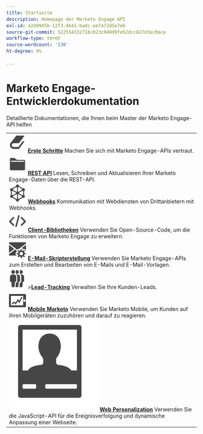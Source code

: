 ```yaml
---
title: Startseite
description: Homepage der Marketo Engage API
exl-id: a249945b-12f3-4b41-badc-ee7a72d5e7eb
source-git-commit: 522554332718c823c049d9fe52dcc827d3ec0ace
workflow-type: tm+mt
source-wordcount: '130'
ht-degree: 9%

---
```


# Marketo Engage-Entwicklerdokumentation

Detaillierte Dokumentationen, die Ihnen beim Master der Marketo Engage-API helfen

<table>
<tbody>
<tr>
<td><a href="getting-started.md"><img src="assets/Smock_Book_18_N.svg" width="50" alt="Erste Schritte"></a><a href="getting-started.md"><strong>Erste Schritte</strong></a> Machen Sie sich mit Marketo Engage-APIs vertraut.</td>
</tr>
<tr>
<td><a href="https://developer.adobe.com/marketo-apis/"><img src="assets/Smock_AppleFiles_18_N.svg" width="50" alt="REST-APIs"></a><a href="https://developer.adobe.com/marketo-apis/"><strong>REST API</strong></a> Lesen, Schreiben und Aktualisieren Ihrer Marketo Engage-Daten über die REST-API.</td>
</tr>
<tr>
<td><a href="webhooks/webhooks.md"><img src="assets/Smock_SocialNetwork_18_N.svg" width="50" alt="Webhooks"></a><a href="webhooks/webhooks.md"><strong>Webhooks</strong></a> Kommunikation mit Webdiensten von Drittanbietern mit Webhooks.</td>
</tr>
<tr>
<td><a href="https://github.com/Marketo/Community-Supported-Client-Libraries"><img src="assets/Smock_Code_18_N.svg" width="50" alt="Client-Bibliotheken"></a><a href="https://github.com/Marketo/Community-Supported-Client-Libraries"><strong>Client-Bibliotheken</strong></a> Verwenden Sie Open-Source-Code, um die Funktionen von Marketo Engage zu erweitern.</td>
</tr>
<tr>
<td><a href="email-scripting.md"><img src="assets/Smock_EmailGear_18_N.svg" width="50" alt="E-Mail-Skripterstellung"></a><a href="email-scripting.md"><strong>E-Mail-Skripterstellung</strong></a> Verwenden Sie Marketo Engage-APIs zum Erstellen und Bearbeiten von E-Mails und E-Mail-Vorlagen.</td>
</tr>
<tr>
<td><a href="javascript-api/lead-tracking.md"><img src="assets/Smock_PeopleGroup_18_N.svg" width="50" alt="Lead-Verfolgung"></a>&gt;<a href="javascript-api/lead-tracking.md"><strong>Lead-Tracking</strong></a> Verwalten Sie Ihre Kunden-Leads.</td>
</tr>
<tr>
<td><a href="mobile/mobile.md"><img src="assets/Smock_MobileServices_18_N.svg" width="50" alt="Mobile Marketo"></a><a href="mobile/mobile.md"><strong>Mobile Marketo</strong></a> Verwenden Sie Marketo Mobile, um Kunden auf ihren Mobilgeräten zuzuhören und darauf zu reagieren.</td>
</tr>
<tr>
<td><a href="javascript-api/web-personalization.md"><img src="assets/Smock_PersonalizationField_18_N.svg" alt="Web-Personalisierung"></a><a href="javascript-api/web-personalization.md"><strong>Web Personalization</strong></a> Verwenden Sie die JavaScript-API für die Ereignisverfolgung und dynamische Anpassung einer Webseite.</td>
</tr>
</tbody>
</table>
